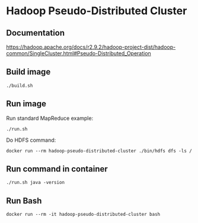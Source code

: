 # Hadoop Pseudo-Distributed Cluster

## Documentation
https://hadoop.apache.org/docs/r2.9.2/hadoop-project-dist/hadoop-common/SingleCluster.html#Pseudo-Distributed_Operation

## Build image
`./build.sh`

## Run image
Run standard MapReduce example:

`./run.sh`

Do HDFS command:

`docker run --rm hadoop-pseudo-distributed-cluster ./bin/hdfs dfs -ls /`

## Run command in container
`./run.sh java -version`

## Run Bash
`docker run --rm -it hadoop-pseudo-distributed-cluster bash`
